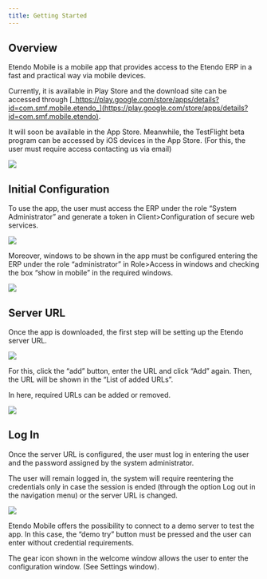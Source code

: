 ```yaml
---
title: Getting Started
---
```

## Overview

Etendo Mobile is a mobile app that provides access to the Etendo ERP in a fast and practical way via mobile devices. 

Currently, it is available in Play Store and the download site can be accessed through [_https://play.google.com/store/apps/details?id=com.smf.mobile.etendo_](https://play.google.com/store/apps/details?id=com.smf.mobile.etendo).

It will soon be available in the App Store. Meanwhile, the TestFlight beta program can be accessed by iOS devices in the App Store. (For this, the user must require access contacting us via email)

![](/docs.etendo.software/assets/drive/xMu1tdNk_I8V5plzffZYTcC9Iw3TBKPPHNqoHQNsi8s1fN1SPWfqNn0oJTiNYdUTzsGIjXrswAv4O0jqbT9xVWLPLqOfJavmwQ0pwzG-kqmBNR0p9_QQHO4NvkP9breZuWoR3qjW.png)

## **Initial Configuration**

To use the app, the user must access the ERP under the role “System Administrator” and generate a token in Client>Configuration of secure web services.

![](/docs.etendo.software/assets/drive/FsABaJyI_6qxEtcAclALLbHXvoZbuMyyj9Md6M4_7ohvisQ3GVMEjCX05xjdPzRmvgcNqbMku306aaQTxrh34HckHZHBnXcy9iOXQypHsJSGLroa2lGI4Mzr_qPEOiWVc7JYEEGl.png)

Moreover, windows to be shown in the app must be configured entering the ERP under the role “administrator” in Role>Access in windows and checking the box “show in mobile” in the required windows.

![](/docs.etendo.software/assets/drive/WgAVMD7_UawKp1eedwjq260FyWU41AFdrcP_bK3sS3mm1aM6ZVT7oCnfTd8eiydWSDKpSRQf9eAspqn0PCCNK2sLLd9i_77-LObYTJmA3QbSXK5I4hKxhqT-9Ux788FRmZRdBaZQ.png)

## **Server URL**

Once the app is downloaded, the first step will be setting up the Etendo server URL.

![](/docs.etendo.software/assets/drive/gH4RGzqc_72n4XWPI8mNHG0J8Mxp_jcKD4I5csUf8tuyV0dIUhM1sG50ktUbaMrJvWglv0QblwuOnuLN0a5H_65imaA9rvoVFytd_-E_muFqu75sArDh0p83uhoy69PBfFBJDwgM.png)

For this, click the “add” button, enter the URL and click “Add” again. Then, the URL will be shown in the “List of added URLs”.

In here, required URLs can be added or removed.

![](/docs.etendo.software/assets/drive/ce_B9g3PQBbKIIpK84yrPJ95st1kr-hLP8ugK7qNnebal__mCMGLa3Aj1GRl_7lS1FcScSQOND58bQAD-pxehF0YU4Y07rugGwtjKLeNmUb1oJVDlDlff2TLDUbBDyUCL0W8RzWs.png)

## **Log In**

Once the server URL is configured, the user must log in entering the user and the password assigned by the system administrator.

The user will remain logged in, the system will require reentering the credentials only in case the session is ended (through the option Log out in the navigation menu) or the server URL is changed.

![](/docs.etendo.software/assets/drive/VXtAkTh3KVGdFCAClZ5kd0SdS3Ae196dKgP1538Fv4QPd2YyMFlfhJ-K7ZVhbatP6cI78MQW4fEGIpZ7xDg_i0qAAxBjnx-2iamqlQn-mvstx-yBIp94JqFnkZ0s_9hRMuwyzClT.png)

Etendo Mobile offers the possibility to connect to a demo server to test the app. In this case, the “demo try” button must be pressed and the user can enter without credential requirements.

The gear icon shown in the welcome window allows the user to enter the configuration window. (See Settings window).